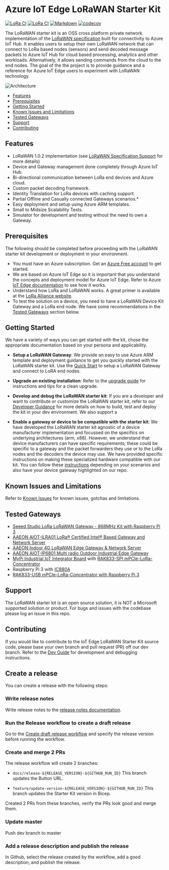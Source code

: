 # Azure IoT Edge LoRaWAN Starter Kit

[![LoRa CI](https://github.com/Azure/iotedge-lorawan-starterkit/actions/workflows/ci.yaml/badge.svg?branch=master)](https://github.com/Azure/iotedge-lorawan-starterkit/actions/workflows/ci.yaml)
[![LoRa CI](https://github.com/Azure/iotedge-lorawan-starterkit/actions/workflows/ci.yaml/badge.svg?branch=dev)](https://github.com/Azure/iotedge-lorawan-starterkit/actions/workflows/ci.yaml)
[![Markdown](https://github.com//Azure/iotedge-lorawan-starterkit/actions/workflows/md-linter.yaml/badge.svg?branch=dev)](https://github.com/Azure/iotedge-lorawan-starterkit/actions/workflows/md-linter.yaml)
[![codecov](https://codecov.io/gh/Azure/iotedge-lorawan-starterkit/branch/dev/graph/badge.svg)](https://codecov.io/gh/Azure/iotedge-lorawan-starterkit)

The LoRaWAN starter kit is an OSS cross platform private network implementation
of the [LoRaWAN specification](https://lora-alliance.org/resource_hub/lorawan-specification-v1-0-2/)
built for connectivity to Azure IoT Hub. It enables users to setup their own
LoRaWAN network that can connect to LoRa based nodes (sensors) and send decoded
message packets to Azure IoT Hub for cloud based processing, analytics and other
workloads. Alternatively, it allows sending commands from the cloud to the end
nodes. The goal of the the project is to provide guidance and a reference for
Azure IoT Edge users to experiment with LoRaWAN technology.

![Architecture](https://azure.github.io/iotedge-lorawan-starterkit/dev/images/EdgeArchitecture.png)

- [Features](#features)
- [Prerequisites](#prerequisites)
- [Getting Started](#getting-started)
- [Known Issues and Limitations](#known-issues-and-limitations)
- [Tested Gateways](#tested-gateways)
- [Support](#support)
- [Contributing](#contributing)

## Features

- LoRaWAN 1.0.2 implementation
(see [LoRaWAN Specification Support][specificationsupport]
for more details)
- Device and Gateway management done completely through Azure IoT Hub.
- Bi-directional communication between LoRa end devices and Azure cloud.
- Custom packet decoding framework.
- Identity Translation for LoRa devices with caching support.
- Partial Offline and Casually connected Gateways scenarios.*
- Easy deployment and setup using Azure ARM templates.
- Small to Midsize Scalability Tests.
- Simulator for development and testing without the need to own a Gateway.

## Prerequisites

The following should be completed before proceeding with the LoRaWAN starter kit
development or deployment in your environment.

- You must have an Azure subscription. Get an
[Azure Free account](https://azure.microsoft.com/en-us/offers/ms-azr-0044p/)
to get started.
- We are based on Azure IoT Edge so it is important that you understand the
concepts and deployment model for Azure IoT Edge. Refer to Azure
[IoT Edge documentation](https://docs.microsoft.com/en-us/azure/iot-edge/)
to see how it works.
- Understand how LoRa and LoRaWAN works. A great primer is available at the
[LoRa Alliance website](https://lora-alliance.org/resource_hub/what-is-lorawan/).
- To test the solution on a device, you need to have a LoRaWAN Device Kit
Gateway and a LoRa end node. We have some recommendations in the
[Tested Gateways](#tested-gateways) section below.

## Getting Started

We have a variety of ways you can  get started with the kit, chose the
appropriate documentation based on your persona and applicability.

- **Setup a LoRaWAN Gateway**: We provide an easy to use Azure ARM template and
deployment guidance to get you quickly started with the LoRaWAN starter kit.
Use the [Quick Start][quickstart] to setup a LoRaWAN Gateway and
connect to LoRA end nodes.
- **Upgrade an existing installation**:
Refer to the [upgrade guide][upgradeguide] for instructions and tips for a
clean upgrade.
- **Develop and debug the LoRaWAN starter kit**: If you are a developer and want
to contribute or customize the LoRaWAN starter kit, refer to our
[Developer Guidance][devguide] for more details on how to build, test
and deploy the kit in your dev environment. We also support a

- **Enable a gateway or device to be compatible with the starter kit**: We have
developed the LoRaWAN starter kit agnostic of a device manufacturer
implementation and focussed on the specifics on underlying architectures
(arm, x86). However, we understand that device manufacturers can have specific
requirements; these could be specific to a gateway and the packet forwarders
they use or to the LoRa nodes and the decoders the device may use. We have
provided specific instructions on making these specialized hardware compatible
with our kit. You can follow these [instructions][partnerinstructions] depending on
your scenarios and also have your device gateway highlighted on our repo.

## Known Issues and Limitations

Refer to [Known Issues][knownissues] for known issues, gotchas and
limitations.

## Tested Gateways

- [Seeed Studio LoRa LoRaWAN Gateway - 868MHz Kit with Raspberry Pi 3](https://www.seeedstudio.com/LoRa-LoRaWAN-Gateway-868MHz-Kit-with-Raspberry-Pi-3.html)
- [AAEON AIOT-ILRA01 LoRa® Certified Intel® Based Gateway and Network Server](https://www.aaeon.com/en/p/intel-lora-gateway-system-server)
- [AAEON Indoor 4G LoRaWAN Edge Gateway & Network Server](https://www.industrialgateways.eu/UPS-IoT-EDGE-LoRa)
- [AAEON AIOT-IP6801 Multi radio Outdoor Industrial Edge Gateway](https://www.aaeon.com/en/p/iot-gateway-systems-aiot-ip6801)
- [MyPi Industrial IoT Integrator Board](http://www.embeddedpi.com/integrator-board)
with [RAK833-SPI mPCIe-LoRa-Concentrator](http://www.embeddedpi.com/iocards)
- Raspberry Pi 3 with [IC880A](https://wireless-solutions.de/products/radiomodules/ic880a.html)
- [RAK833-USB mPCIe-LoRa-Concentrator with Raspberry Pi 3](https://github.com/Ellerbach/lora_gateway/tree/a31d80bf93006f33c2614205a6845b379d032c57)

## Support

The LoRaWAN starter kit is an open source solution, it is NOT a Microsoft
supported solution or product. For bugs and issues with the codebase please log
an issue in this repo.

## Contributing

If you would like to contribute to the IoT Edge LoRaWAN Starter Kit source code,
please base your own branch and pull request (PR) off our dev branch.
Refer to the [Dev Guide][devguide] for development and debugging instructions.

[quickstart]:           https://azure.github.io/iotedge-lorawan-starterkit/dev/quickstart/
[upgradeguide]:         https://azure.github.io/iotedge-lorawan-starterkit/dev/user-guide/upgrade/
[devguide]:             https://azure.github.io/iotedge-lorawan-starterkit/dev/user-guide/devguide/
[knownissues]:          https://azure.github.io/iotedge-lorawan-starterkit/dev/issues/
[partnerinstructions]:  https://azure.github.io/iotedge-lorawan-starterkit/dev/user-guide/partner/
[specificationsupport]: https://azure.github.io/iotedge-lorawan-starterkit/dev/#lorawan-specification-support

## Create a release

You can create a release with the following steps:

### Write release notes

Write release notes to the [release notes documentation](https://github.com/Azure/iotedge-lorawan-starterkit/blob/docs/main/docs/release-notes.md).

### Run the Release workflow to create a draft release

Go to the [Create draft release workflow](https://github.com/Azure/iotedge-lorawan-starterkit/actions/workflows/create_release.yaml) and specify the release version before running the workflow.

### Create and merge 2 PRs

The release workflow will create 2 branches:
- `docs/release-${RELEASE_VERSION}-${GITHUB_RUN_ID}`
This branch updates the Button URL.

- `feature/update-version-${RELEASE_VERSION}-${GITHUB_RUN_ID}`
This branch updates the Starter Kit version in Bicep.

Created 2 PRs from these branches, verify the PRs look good and merge them.

### Update master

Push dev branch to master

### Add a release description and publish the release

In Github, select the release created by the workflow, add a good description, and publish the release.
